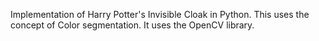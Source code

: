 Implementation of Harry Potter's Invisible Cloak in Python. This uses the concept of Color segmentation. It uses the OpenCV library. 
